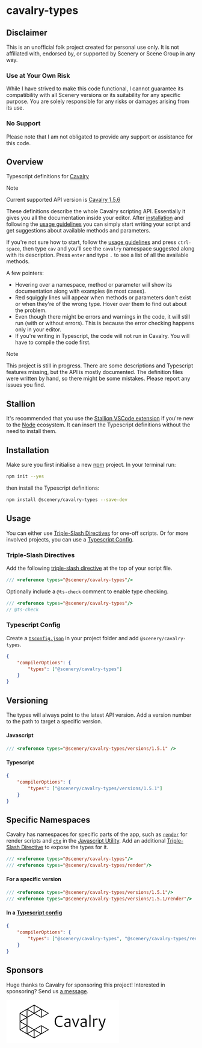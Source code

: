 # cavalry-types

## Disclaimer

This is an unofficial folk project created for personal use only. It is not affiliated with, endorsed by, or supported by Scenery or Scene Group in any way.

### Use at Your Own Risk

While I have strived to make this code functional, I cannot guarantee its compatibility with all Scenery versions or its suitability for any specific purpose. You are solely responsible for any risks or damages arising from its use.

### No Support

Please note that I am not obligated to provide any support or assistance for this code.

## Overview

Typescript definitions for [Cavalry](https://docs.cavalry.scenegroup.co/tech-info/scripting/getting-started/)

> [!NOTE]
> Current supported API version is [Cavalry 1.5.6](https://docs.cavalry.scenegroup.co/tech-info/release-notes/1-5-6-release-notes)

These definitions describe the whole Cavalry scripting API. Essentially it gives you all the documentation inside your editor. After [installation](#installation) and following the [usage guidelines](#usage) you can simply start writing your script and get suggestions about available methods and parameters.

If you're not sure how to start, follow the [usage guidelines](#usage) and press `ctrl-space`, then type `cav` and you'll see the `cavalry` namespace suggested along with its description. Press `enter` and type `.` to see a list of all the available methods.

A few pointers:

-   Hovering over a namespace, method or parameter will show its documentation along with examples (in most cases).
-   Red squiggly lines will appear when methods or parameters don't exist or when they're of the wrong type. Hover over them to find out about the problem.
-   Even though there might be errors and warnings in the code, it will still run (with or without errors). This is because the error checking happens only in your editor.
-   If you're writing in Typescript, the code will not run in Cavalry. You will have to compile the code first.

> [!NOTE]
> This project is still in progress. There are some descriptions and Typescript features missing, but the API is mostly documented. The definition files were written by hand, so there might be some mistakes. Please report any issues you find.

## Stallion

It's recommended that you use the [Stallion VSCode extension](https://github.com/scenery-io/stallion) if you're new to the [Node](https://nodejs.org/) ecosystem. It can insert the Typescript definitions without the need to install them.

## Installation

Make sure you first initialise a new [npm](https://www.npmjs.com/) project. In your terminal run:

```bash
npm init --yes
```

then install the Typescript definitions:

```bash
npm install @scenery/cavalry-types --save-dev
```

## Usage

You can either use [Triple-Slash Directives](#triple-slash-directives) for one-off scripts. Or for more involved projects, you can use a [Typescript Config](#typescript-config).

### Triple-Slash Directives

Add the following [triple-slash directive](https://www.typescriptlang.org/docs/handbook/triple-slash-directives.html) at the top of your script file.

```js
/// <reference types="@scenery/cavalry-types"/>
```

Optionally include a `@ts-check` comment to enable type checking.

```js
/// <reference types="@scenery/cavalry-types"/>
// @ts-check
```

### Typescript Config

Create a [`tsconfig.json`](https://www.typescriptlang.org/docs/handbook/tsconfig-json.html#handbook-content) in your project folder and add `@scenery/cavalry-types`.

```json
{
	"compilerOptions": {
		"types": ["@scenery/cavalry-types"]
	}
}
```

## Versioning

The types will always point to the latest API version. Add a version number to the path to target a specific version.

#### Javascript

```ts
/// <reference types="@scenery/cavalry-types/versions/1.5.1" />
```

#### Typescript

```json
{
	"compilerOptions": {
		"types": ["@scenery/cavalry-types/versions/1.5.1"]
	}
}
```

## Specific Namespaces

Cavalry has namespaces for specific parts of the app, such as [`render`](https://docs.cavalry.scenegroup.co/tech-info/scripting/render-scripts) for render scripts and [`ctx`](https://docs.cavalry.scenegroup.co/tech-info/scripting/context-module) in the [Javascript Utility](https://docs.cavalry.scenegroup.co/nodes/utilities/javascript). Add an additional [Triple-Slash Directive](#triple-slash-directives) to expose the types for it.

```js
/// <reference types="@scenery/cavalry-types"/>
/// <reference types="@scenery/cavalry-types/render"/>
```

#### For a specific version

```js
/// <reference types="@scenery/cavalry-types/versions/1.5.1"/>
/// <reference types="@scenery/cavalry-types/versions/1.5.1/render"/>
```

#### In a [Typescript config](#typescript-config)

```json
{
	"compilerOptions": {
		"types": ["@scenery/cavalry-types", "@scenery/cavalry-types/render"]
	}
}
```

## Sponsors

Huge thanks to Cavalry for sponsoring this project! Interested in sponsoring? Send us [a message](https://scenery.io/support).

<picture>
  <source media="(prefers-color-scheme: dark)" srcset="./images/cavalry-white.png">
  <img alt="Cavalry" src="./images/cavalry-black.png" width="300">
</picture>
